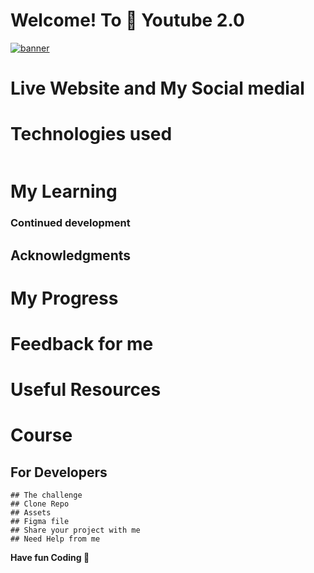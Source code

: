 # Welcome! To 👋 Youtube 2.0

  <p align="left"> <a href="https://deploy-youtube-2-0.vercel.app/" target="_blank" rel="noreferrer"> <img src="./assets/banner.png" alt="banner" /> </a> </p>

# Live Website and My Social medial

# Technologies used 
 <p style="display: flex; gap: 10px;">


 </p>

# My Learning 
 
  ### Continued development

  ## Acknowledgments

# My Progress 

# Feedback for me 

# Useful Resources 

# Course 

## For Developers
    ## The challenge
    ## Clone Repo 
    ## Assets 
    ## Figma file 
    ## Share your project with me 
    ## Need Help from me 

**Have fun  Coding 🚀**
